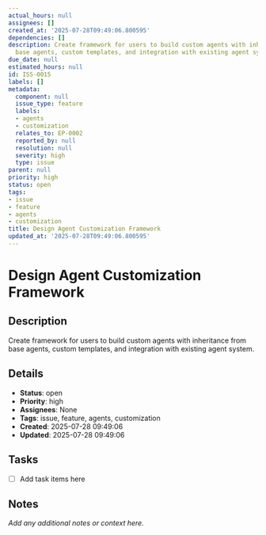 ```yaml
---
actual_hours: null
assignees: []
created_at: '2025-07-28T09:49:06.800595'
dependencies: []
description: Create framework for users to build custom agents with inheritance from
  base agents, custom templates, and integration with existing agent system.
due_date: null
estimated_hours: null
id: ISS-0015
labels: []
metadata:
  component: null
  issue_type: feature
  labels:
  - agents
  - customization
  relates_to: EP-0002
  reported_by: null
  resolution: null
  severity: high
  type: issue
parent: null
priority: high
status: open
tags:
- issue
- feature
- agents
- customization
title: Design Agent Customization Framework
updated_at: '2025-07-28T09:49:06.800595'
---
```


# Design Agent Customization Framework

## Description
Create framework for users to build custom agents with inheritance from base agents, custom templates, and integration with existing agent system.

## Details
- **Status**: open
- **Priority**: high
- **Assignees**: None
- **Tags**: issue, feature, agents, customization
- **Created**: 2025-07-28 09:49:06
- **Updated**: 2025-07-28 09:49:06

## Tasks
- [ ] Add task items here

## Notes
_Add any additional notes or context here._
